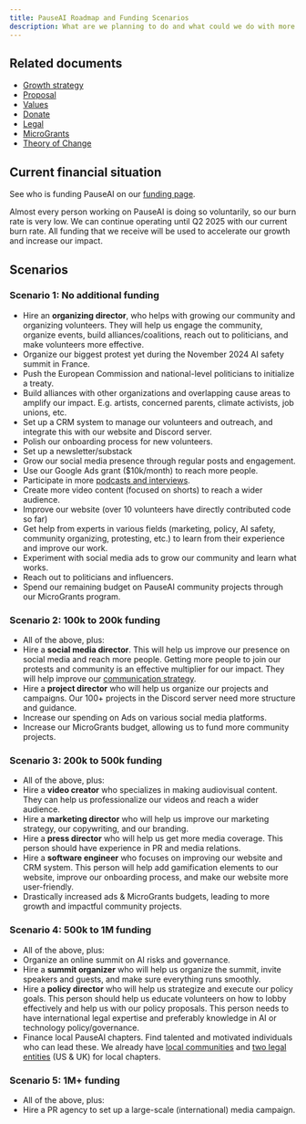 ```yaml
---
title: PauseAI Roadmap and Funding Scenarios
description: What are we planning to do and what could we do with more funding?
---
```


## Related documents

- [Growth strategy](/growth-strategy)
- [Proposal](/proposal)
- [Values](/values)
- [Donate](/donate)
- [Legal](/legal)
- [MicroGrants](/microgrants)
- [Theory of Change](/theory-of-change)

## Current financial situation

See who is funding PauseAI on our [funding page](/funding).

Almost every person working on PauseAI is doing so voluntarily, so our burn rate is very low.
We can continue operating until Q2 2025 with our current burn rate.
All funding that we receive will be used to accelerate our growth and increase our impact.

## Scenarios

### Scenario 1: No additional funding

- Hire an **organizing director**, who helps with growing our community and organizing volunteers. They will help us engage the community, organize events, build alliances/coalitions, reach out to politicians, and make volunteers more effective.
- Organize our biggest protest yet during the November 2024 AI safety summit in France.
- Push the European Commission and national-level politicians to initialize a treaty.
- Build alliances with other organizations and overlapping cause areas to amplify our impact. E.g. artists, concerned parents, climate activists, job unions, etc.
- Set up a CRM system to manage our volunteers and outreach, and integrate this with our website and Discord server.
- Polish our onboarding process for new volunteers.
- Set up a newsletter/substack
- Grow our social media presence through regular posts and engagement.
- Use our Google Ads grant ($10k/month) to reach more people.
- Participate in more [podcasts and interviews](/press).
- Create more video content (focused on shorts) to reach a wider audience.
- Improve our website (over 10 volunteers have directly contributed code so far)
- Get help from experts in various fields (marketing, policy, AI safety, community organizing, protesting, etc.) to learn from their experience and improve our work.
- Experiment with social media ads to grow our community and learn what works.
- Reach out to politicians and influencers.
- Spend our remaining budget on PauseAI community projects through our MicroGrants program.

### Scenario 2: 100k to 200k funding

- All of the above, plus:
- Hire a **social media director**. This will help us improve our presence on social media and reach more people. Getting more people to join our protests and community is an effective multiplier for our impact. They will help improve our [communication strategy](/communication-strategy).
- Hire a **project director** who will help us organize our projects and campaigns. Our 100+ projects in the Discord server need more structure and guidance.
- Increase our spending on Ads on various social media platforms.
- Increase our MicroGrants budget, allowing us to fund more community projects.

### Scenario 3: 200k to 500k funding

- All of the above, plus:
- Hire a **video creator** who specializes in making audiovisual content. They can help us professionalize our videos and reach a wider audience.
- Hire a **marketing director** who will help us improve our marketing strategy, our copywriting, and our branding.
- Hire a **press director** who will help us get more media coverage. This person should have experience in PR and media relations.
- Hire a **software engineer** who focuses on improving our website and CRM system. This person will help add gamification elements to our website, improve our onboarding process, and make our website more user-friendly.
- Drastically increased ads & MicroGrants budgets, leading to more growth and impactful community projects.

### Scenario 4: 500k to 1M funding

- All of the above, plus:
- Organize an online summit on AI risks and governance.
- Hire a **summit organizer** who will help us organize the summit, invite speakers and guests, and make sure everything runs smoothly.
- Hire a **policy director** who will help us strategize and execute our policy goals. This person should help us educate volunteers on how to lobby effectively and help us with our policy proposals. This person needs to have international legal expertise and preferably knowledge in AI or technology policy/governance.
- Finance local PauseAI chapters. Find talented and motivated individuals who can lead these. We already have [local communities](/communities) and [two legal entities](/legal) (US & UK) for local chapters.

### Scenario 5: 1M+ funding

- All of the above, plus:
- Hire a PR agency to set up a large-scale (international) media campaign.

